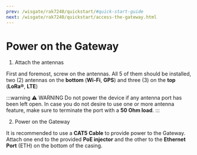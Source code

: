 ```yaml
---
prev: /wisgate/rak7240/quickstart/#quick-start-guide
next: /wisgate/rak7240/quickstart/access-the-gateway.html
---
```


# Power on the Gateway

1. Attach the antennas

First and foremost, screw on the antennas. All 5 of them should be installed, two (2) antennas on the **bottom** (**Wi-Fi**, **GPS**) and three (3) on the **top** (**LoRa®**, **LTE**)

:::warning ⚠️ WARNING
Do not power the device if any antenna port has been left open. In case you do not desire to use one or more antenna feature, make sure to terminate the port with a **50 Ohm load**.
:::

2. Power on the Gateway

It is recommended to use a **CAT5 Cable** to provide power to the Gateway. Attach one end to the provided **PoE injector** and the other to the **Ethernet Port** (ETH) on the bottom of the casing.

<rk-img
  src="/assets/images/quick-start-guide/rak7240/power-through-poe.jpg"
  width="100%"
  figure-number="1"
  caption="Powering the Gateway using PoE"
/>
